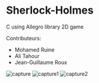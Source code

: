 # Sherlock-Holmes
C using Allegro library 2D game

Contributeurs:
- Mohamed Ruine
- Ali Tahour
- Jean-Guillaume Roux

![capture](https://cloud.githubusercontent.com/assets/9430924/9834599/3402ffda-5990-11e5-9c47-820ebc4b8dad.PNG)
![capture1](https://cloud.githubusercontent.com/assets/9430924/9834600/3777882a-5990-11e5-8978-dfccd4865838.PNG)
![capture2](https://cloud.githubusercontent.com/assets/9430924/9834601/39799a64-5990-11e5-91ac-9ee7e8610c5b.PNG)

